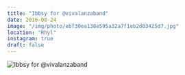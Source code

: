 ```yaml
---
title: "Ibbsy for @vivalanzaband"
date: 2016-08-24
image: "/img/photo/ebf30ea138e595a32a7f1eb2d03425d7.jpg"
location: "Rhyl"
instagram: true
draft: false
---
```


![Ibbsy for @vivalanzaband](/img/photo/ebf30ea138e595a32a7f1eb2d03425d7.jpg)
